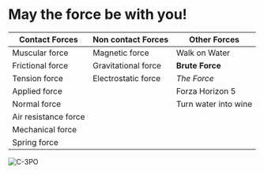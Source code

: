 # May the force be with you!

Contact Forces	| Non contact Forces| Other Forces|
--- | ---| ---|
Muscular force | Magnetic force| Walk on Water
Frictional force |	Gravitational force| **Brute Force**
Tension force	| Electrostatic force | *The Force*
Applied force	|   | Forza Horizon 5  
Normal force	|   | Turn water into wine 
Air resistance force |	
Mechanical force	|
Spring force	|


![C-3PO](https://media.giphy.com/media/OMZRxGyZZ6fGo/giphy.gif)
